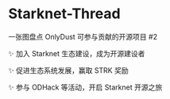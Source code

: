 # Starknet-Thread
一张图盘点 OnlyDust 可参与贡献的开源项目 #2

✨ 加入 Starknet 生态建设，成为开源建设者

✨ 促进生态系统发展，赢取 STRK 奖励

✨ 参与 ODHack 等活动，开启 Starknet 开源之旅
